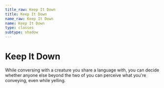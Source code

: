 ```yaml
---
title_raw: Keep It Down
title: Keep It Down
name_raw: Keep It Down
name: Keep It Down
type: classes
subtype: shadow
---
```


# Keep It Down

While conversing with a creature you share a language with, you can decide whether anyone else beyond the two of you can perceive what you're conveying, even while yelling.

